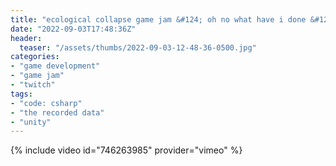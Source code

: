 ```yaml
---
title: "ecological collapse game jam &#124; oh no what have i done &#124; instant regret &#124; the recorded data &#124; day 2"
date: "2022-09-03T17:48:36Z"
header:
  teaser: "/assets/thumbs/2022-09-03-12-48-36-0500.jpg"
categories:
- "game development"
- "game jam"
- "twitch"
tags:
- "code: csharp"
- "the recorded data"
- "unity"
---
```

{% include video id="746263985" provider="vimeo" %}
